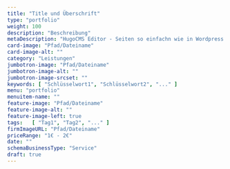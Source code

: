 ```yaml
---
title: "Title und Überschrift"
type: "portfolio"
weight: 100
description: "Beschreibung"
metaDescription: "HugoCMS Editor - Seiten so einfachn wie in Wordpress editieren✓ Hocheffizentes, nachhaltiges Hugo-Theme✓ ...✓"
card-image: "Pfad/Dateiname"
card-image-alt: ""
category: "Leistungen"
jumbotron-image: "Pfad/Dateiname"
jumbotron-image-alt: ""
jumbotron-image-srcset: ""
keywords: [ "Schlüsselwort1", "Schlüsselwort2", "..." ]
menu: "portfolio"
menuitem-name: ""
feature-image: "Pfad/Dateiname"
feature-image-alt: ""
feature-image-left: true
tags:   [ "Tag1", "Tag2", "..." ]
firmImageURL: "Pfad/Dateiname"
priceRange: "1€ - 2€"
date: ""
schemaBusinessType: "Service"
draft: true
---
```

